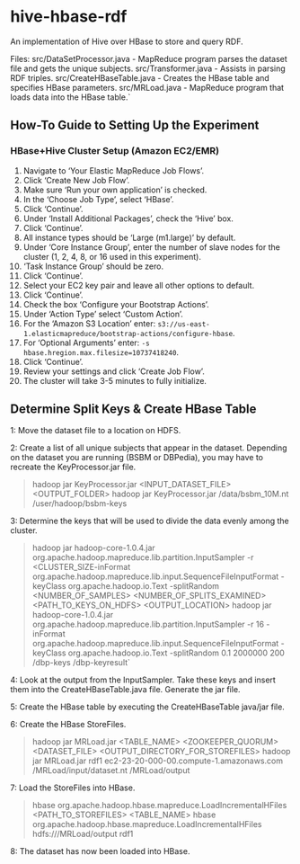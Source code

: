 hive-hbase-rdf
====================

An implementation of Hive over HBase to store and query RDF.

Files:
    src/DataSetProcessor.java - MapReduce program parses the dataset file and gets the unique subjects.
    src/Transformer.java - Assists in parsing RDF triples.
    src/CreateHBaseTable.java - Creates the HBase table and specifies HBase parameters.
    src/MRLoad.java - MapReduce program that loads data into the HBase table.`


How-To Guide to Setting Up the Experiment
---------------------
### HBase+Hive Cluster Setup (Amazon EC2/EMR)

1. Navigate to ‘Your Elastic MapReduce Job Flows’.
2. Click ‘Create New Job Flow’.
3. Make sure ‘Run your own application’ is checked.
4. In the ‘Choose Job Type’, select ‘HBase’.
5. Click ‘Continue’.
6. Under ‘Install Additional Packages’, check the ‘Hive’ box.
7. Click ‘Continue’.
8. All instance types should be ‘Large (m1.large)’ by default.
9. Under ‘Core Instance Group’, enter the number of slave nodes for the cluster (1, 2, 4, 8, or 16 used in this experiment).
10.	‘Task Instance Group’ should be zero.
11.	Click ‘Continue’.
12.	Select your EC2 key pair and leave all other options to default.
13.	Click ‘Continue’.
14.	Check the box ‘Configure your Bootstrap Actions’.
15. Under ‘Action Type’ select ‘Custom Action’.
16. For the ‘Amazon S3 Location’ enter: `s3://us-east-1.elasticmapreduce/bootstrap-actions/configure-hbase`.
17. For ‘Optional Arguments’ enter: `-s hbase.hregion.max.filesize=10737418240`.
18. Click ‘Continue’.
19. Review your settings and click ‘Create Job Flow’.
20. The cluster will take 3-5 minutes to fully initialize. 

Determine Split Keys & Create HBase Table
--------------
1: Move the dataset file to a location on HDFS.

2: Create a list of all unique subjects that appear in the dataset. Depending on the dataset you are running (BSBM or DBPedia), you may have to recreate the KeyProcessor.jar file.
> 	hadoop jar KeyProcessor.jar <INPUT_DATASET_FILE> <OUTPUT_FOLDER>
> 	hadoop jar KeyProcessor.jar /data/bsbm_10M.nt /user/hadoop/bsbm-keys

3: Determine the keys that will be used to divide the data evenly among the cluster.
> 	hadoop jar hadoop-core-1.0.4.jar org.apache.hadoop.mapreduce.lib.partition.InputSampler -r <CLUSTER_SIZE-inFormat org.apache.hadoop.mapreduce.lib.input.SequenceFileInputFormat -keyClass org.apache.hadoop.io.Text -splitRandom <PROBABILITY> <NUMBER_OF_SAMPLES> <NUMBER_OF_SPLITS_EXAMINED> <PATH_TO_KEYS_ON_HDFS> <OUTPUT_LOCATION>
> 	hadoop jar hadoop-core-1.0.4.jar org.apache.hadoop.mapreduce.lib.partition.InputSampler -r 16 -inFormat org.apache.hadoop.mapreduce.lib.input.SequenceFileInputFormat -keyClass org.apache.hadoop.io.Text -splitRandom 0.1 2000000 200 /dbp-keys /dbp-keyresult`

4: Look at the output from the InputSampler. Take these keys and insert them into the CreateHBaseTable.java file. Generate the jar file.

5: Create the HBase table by executing the CreateHBaseTable java/jar file.

6: Create the HBase StoreFiles.
> 	hadoop jar MRLoad.jar <TABLE_NAME> <ZOOKEEPER_QUORUM> <DATASET_FILE> <OUTPUT_DIRECTORY_FOR_STOREFILES>
> 	hadoop jar MRLoad.jar rdf1 ec2-23-20-000-00.compute-1.amazonaws.com /MRLoad/input/dataset.nt /MRLoad/output

7: Load the StoreFiles into HBase.
> 	hbase org.apache.hadoop.hbase.mapreduce.LoadIncrementalHFiles <PATH_TO_STOREFILES> <TABLE_NAME>
> 	hbase org.apache.hadoop.hbase.mapreduce.LoadIncrementalHFiles hdfs:///MRLoad/output rdf1
	
8: The dataset has now been loaded into HBase.
